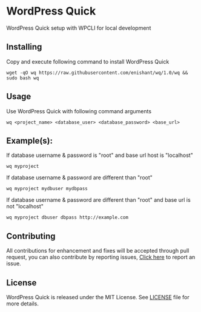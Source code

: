 # WordPress Quick
WordPress Quick setup with WPCLI for local development

## Installing
Copy and execute following command to install WordPress Quick
```
wget -qO wq https://raw.githubusercontent.com/enishant/wq/1.0/wq && sudo bash wq
```

## Usage
Use WordPress Quick with following command arguments
```
wq <project_name> <database_user> <database_password> <base_url>
```

## Example(s):
If database username & password is "root" and base url host is "localhost"
```
wq myproject
```

If database username & password are different than "root" 
```
wq myproject mydbuser mydbpass
```

If database username & password are different than "root" and base url is not "localhost"
```
wq myproject dbuser dbpass http://example.com
```

## Contributing
All contributions for enhancement and fixes will be accepted through pull request, you can also contribute by reporting issues, [Click here](https://github.com/enishant/wq/issues/new) to report an issue.

## License
WordPress Quick is released under the MIT License. See [LICENSE](LICENSE) file for more details.
